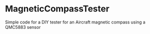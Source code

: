 # MagneticCompassTester

Simple code for a DIY tester for an Aircraft magnetic compass using a QMC5883 sensor
